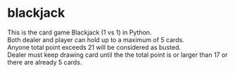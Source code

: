 # blackjack
This is the card game Blackjack (1 vs 1) in Python.
<br>
Both dealer and player can hold up to a maximum of 5 cards.
<br>
Anyone total point exceeds 21 will be considered as busted.
<br>
Dealer must keep drawing card until the the total point is or larger than 17 or there are already 5 cards.
